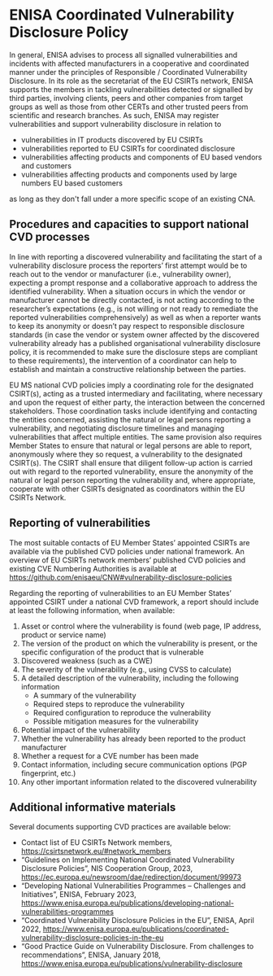 # ENISA Coordinated Vulnerability Disclosure Policy

In general, ENISA advises to process all signalled vulnerabilities and incidents with affected manufacturers in a cooperative and coordinated manner under the principles of Responsible / Coordinated Vulnerability Disclosure. 
In its role as the secretariat of the EU CSIRTs network, ENISA supports the members in tackling vulnerabilities detected or signalled by third parties, involving clients, peers and other companies from target groups as well as those from other CERTs and other trusted peers from scientific and research branches.
As such, ENISA may register vulnerabilities and support vulnerability disclosure in relation to
- vulnerabilities in IT products discovered by EU CSIRTs
- vulnerabilities reported to EU CSIRTs for coordinated disclosure
- vulnerabilities affecting products and components of EU based vendors and customers
- vulnerabilities affecting products and components used by large numbers EU based customers

as long as they don't fall under a more specific scope of an existing CNA.

## Procedures and capacities to support national CVD processes
In line with reporting a discovered vulnerability and facilitating the start of a vulnerability disclosure process the reporters’ first attempt would be to reach out to the vendor or manufacturer (i.e., vulnerability owner), expecting a prompt response and a collaborative approach to address the identified vulnerability. When a situation occurs in which the vendor or manufacturer cannot be directly contacted, is not acting according to the researcher’s expectations (e.g., is not willing or not ready to remediate the reported vulnerabilities comprehensively) as well as when a reporter wants to keep its anonymity or doesn’t pay respect to responsible disclosure standards (in case the vendor or system owner affected by the discovered vulnerability already has a published organisational vulnerability disclosure policy, it is recommended to make sure the disclosure steps are compliant to these requirements), the intervention of a coordinator can help to establish and maintain a constructive relationship between the parties.

EU MS national CVD policies imply a coordinating role for the designated CSIRT(s), acting as a trusted intermediary and facilitating, where necessary and upon the request of either party, the interaction between the concerned stakeholders. Those coordination tasks include identifying and contacting the entities concerned, assisting the natural or legal persons reporting a vulnerability, and negotiating disclosure timelines and managing vulnerabilities that affect multiple entities. The same provision also requires Member States to ensure that natural or legal persons are able to report, anonymously where they so request, a vulnerability to the designated CSIRT(s). The CSIRT shall ensure that diligent follow-up action is carried out with regard to the reported vulnerability, ensure the anonymity of the natural or legal person reporting the vulnerability and, where appropriate, cooperate with other CSIRTs designated as coordinators within the EU CSIRTs Network.

## Reporting of vulnerabilities 
The most suitable contacts of EU Member States’ appointed CSIRTs are available via the published CVD policies under national framework. An overview of EU CSIRTs network members’ published CVD policies and existing CVE Numbering Authorities is available at https://github.com/enisaeu/CNW#vulnerability-disclosure-policies

Regarding the reporting of vulnerabilities to an EU Member States’ appointed CSIRT under a national CVD framework, a report should include at least the following information, when available:

1.	Asset or control where the vulnerability is found (web page, IP address, product or service name)
2.	The version of the product on which the vulnerability is present, or the specific configuration of the product that is vulnerable
3.	Discovered weakness (such as a CWE)
4.	The severity of the vulnerability (e.g., using CVSS to calculate)
5.	A detailed description of the vulnerability, including the following information
    - A summary of the vulnerability
    - Required steps to reproduce the vulnerability
    - Required configuration to reproduce the vulnerability
    - Possible mitigation measures for the vulnerability
6.	Potential impact of the vulnerability
7.	Whether the vulnerability has already been reported to the product manufacturer
8.	Whether a request for a CVE number has been made
9.	Contact information, including secure communication options (PGP fingerprint, etc.)
10.	Any other important information related to the discovered vulnerability

## Additional informative materials
Several documents supporting CVD practices are available below:
- Contact list of EU CSIRTs Network members, https://csirtsnetwork.eu/#network_members
- “Guidelines on Implementing National Coordinated Vulnerability Disclosure Policies”, NIS Cooperation Group, 2023, https://ec.europa.eu/newsroom/dae/redirection/document/99973
- “Developing National Vulnerabilities Programmes – Challenges and Initiatives”, ENISA, February 2023, https://www.enisa.europa.eu/publications/developing-national-vulnerabilities-programmes
- “Coordinated Vulnerability Disclosure Policies in the EU”, ENISA, April 2022, https://www.enisa.europa.eu/publications/coordinated-vulnerability-disclosure-policies-in-the-eu
- “Good Practice Guide on Vulnerability Disclosure. From challenges to recommendations”, ENISA, January 2018, https://www.enisa.europa.eu/publications/vulnerability-disclosure 
